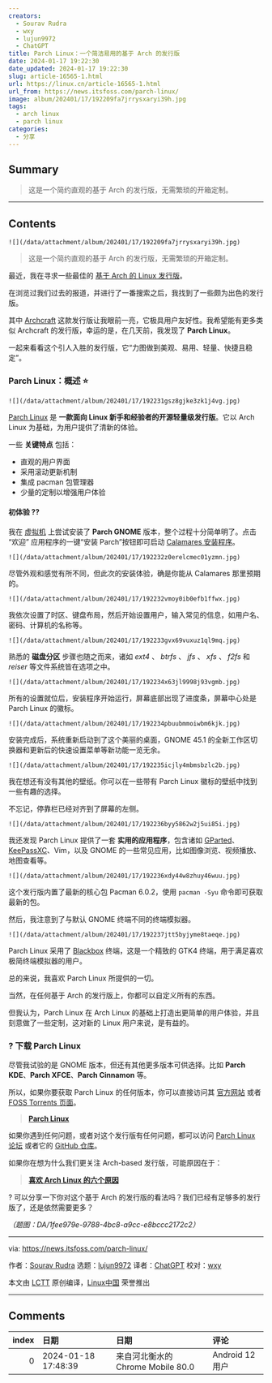 ```yaml
---
creators:
  - Sourav Rudra
  - wxy
  - lujun9972
  - ChatGPT
title: Parch Linux：一个简洁易用的基于 Arch 的发行版
date: 2024-01-17 19:22:30
date_updated: 2024-01-17 19:22:30
slug: article-16565-1.html
url: https://linux.cn/article-16565-1.html
url_from: https://news.itsfoss.com/parch-linux/
image: album/202401/17/192209fa7jrrysxaryi39h.jpg
tags:
  - arch linux
  - parch linux
categories:
  - 分享
---
```


## Summary

> 这是一个简约直观的基于 Arch 的发行版，无需繁琐的开箱定制。

***

<!-- more -->

## Contents

`![](/data/attachment/album/202401/17/192209fa7jrrysxaryi39h.jpg)`

> 
> 这是一个简约直观的基于 Arch 的发行版，无需繁琐的开箱定制。
> 
> 
> 

最近，我在寻求一些最佳的 [基于 Arch 的 Linux 发行版](https://itsfoss.com/arch-based-linux-distros/)。

在浏览过我们过去的报道，并进行了一番搜索之后，我找到了一些颇为出色的发行版。

其中 [Archcraft](https://news.itsfoss.com/archcraft/) 这款发行版让我眼前一亮，它极具用户友好性。我希望能有更多类似 Archcraft 的发行版，幸运的是，在几天前，我发现了 **Parch Linux**。

一起来看看这个引人入胜的发行版，它“力图做到美观、易用、轻量、快捷且稳定”。

### Parch Linux：概述 ⭐

`![](/data/attachment/album/202401/17/192231gsz8gjke3zk1j4vg.jpg)`

[Parch Linux](https://parchlinux.com/) 是 **一款面向 Linux 新手和经验者的开源轻量级发行版**。它以 Arch Linux 为基础，为用户提供了清新的体验。

一些 **关键特点** 包括：

* 直观的用户界面
* 采用滚动更新机制
* 集成 pacman 包管理器
* 少量的定制以增强用户体验

#### 初体验 ?‍?

我在 [虚拟机](https://itsfoss.com/virtual-machine/) 上尝试安装了 **Parch GNOME** 版本，整个过程十分简单明了。点击 “欢迎” 应用程序的一键“安装 Parch”按钮即可启动 [Calamares 安装程序](https://calamares.io/)。

`![](/data/attachment/album/202401/17/192232z0erelcmec01yzmn.jpg)`

尽管外观和感觉有所不同，但此次的安装体验，确是你能从 Calamares 那里预期的。

`![](/data/attachment/album/202401/17/192232vmoy0ib0efb1ffwx.jpg)`

我依次设置了时区、键盘布局，然后开始设置用户，输入常见的信息，如用户名、密码、计算机的名称等。

`![](/data/attachment/album/202401/17/192233gvx69vuxuz1ql9mq.jpg)`

熟悉的 **磁盘分区** 步骤也随之而来，诸如 *ext4* 、 *btrfs* 、 *jfs* 、 *xfs* 、 *f2fs* 和 *reiser* 等文件系统皆在选项之中。

`![](/data/attachment/album/202401/17/192234x63jl9998j93vgmb.jpg)`

所有的设置就位后，安装程序开始运行，屏幕底部出现了进度条，屏幕中心处是 Parch Linux 的徽标。

`![](/data/attachment/album/202401/17/192234pbuubmmoiwbm6kjk.jpg)`

安装完成后，系统重新启动到了这个美丽的桌面，GNOME 45.1 的全新工作区切换器和更新后的快速设置菜单等新功能一览无余。

`![](/data/attachment/album/202401/17/192235icjly4mbmsbzlc2b.jpg)`

我在想还有没有其他的壁纸。你可以在一些带有 Parch Linux 徽标的壁纸中找到一些有趣的选择。

不忘记，停靠栏已经对齐到了屏幕的左侧。

`![](/data/attachment/album/202401/17/192236byy5862w2j5ui85i.jpg)`

我还发现 Parch Linux 提供了一套 **实用的应用程序**，包含诸如 [GParted](https://itsfoss.com/gparted/)、[KeePassXC](https://itsfoss.com/keepassxc/)、Vim，以及 GNOME 的一些常见应用，比如图像浏览、视频播放、地图查看等。

`![](/data/attachment/album/202401/17/192236xdy44w8zhuy46wuu.jpg)`

这个发行版内置了最新的核心包 Pacman 6.0.2，使用 `pacman -Syu` 命令即可获取最新的包。

然后，我注意到了与默认 GNOME 终端不同的终端模拟器。

`![](/data/attachment/album/202401/17/192237jtt5byjyme8taeqe.jpg)`

Parch Linux 采用了 [Blackbox](https://itsfoss.com/blackbox-terminal/) 终端，这是一个精致的 GTK4 终端，用于满足喜欢极简终端模拟器的用户。

总的来说，我喜欢 Parch Linux 所提供的一切。

当然，在任何基于 Arch 的发行版上，你都可以自定义所有的东西。

但我认为，Parch Linux 在 Arch Linux 的基础上打造出更简单的用户体验，并且刻意做了一些定制，这对新的 Linux 用户来说，是有益的。

### ? 下载 Parch Linux

尽管我试验的是 GNOME 版本，但还有其他更多版本可供选择。比如 **Parch KDE**、**Parch XFCE**、**Parch Cinnamon** 等。

所以，如果你要获取 Parch Linux 的任何版本，你可以直接访问其 [官方网站](https://parchlinux.com/download) 或者 [FOSS Torrents 页面](https://fosstorrents.com/distributions/parch-linux/)。

> 
> **[Parch Linux](https://parchlinux.com/download)**
> 
> 
> 

如果你遇到任何问题，或者对这个发行版有任何问题，都可以访问 [Parch Linux 论坛](https://forum.parchlinux.com/) 或者它的 [GitHub 仓库](https://github.com/parchlinux)。

如果你在想为什么我们更关注 Arch-based 发行版，可能原因在于：

> 
> **[喜欢 Arch Linux 的六个原因](https://itsfoss.com/why-arch-linux/)**
> 
> 
> 

? 可以分享一下你对这个基于 Arch 的发行版的看法吗？我们已经有足够多的发行版了，还是依然需要更多？

*（题图：DA/1fee979e-9788-4bc8-a9cc-e8bccc2172c2）*

---

via: <https://news.itsfoss.com/parch-linux/>

作者：[Sourav Rudra](https://news.itsfoss.com/author/sourav/) 选题：[lujun9972](https://github.com/lujun9972) 译者：[ChatGPT](https://linux.cn/lctt/ChatGPT) 校对：[wxy](https://github.com/wxy)

本文由 [LCTT](https://github.com/LCTT/TranslateProject) 原创编译，[Linux中国](https://linux.cn/) 荣誉推出

***

## Comments

|   index | 日期                | 日期                                              | 评论             |
|--------:|:--------------------|:--------------------------------------------------|:-----------------|
|       0 | 2024-01-18 17:48:39 | 来自河北衡水的 Chrome Mobile 80.0|Android 12 用户 | 机翻这么流行了吗 |
